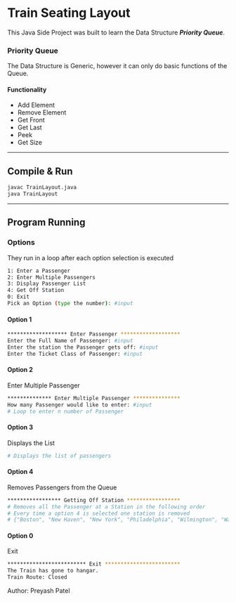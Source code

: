 # Train Seating Layout

This Java Side Project was built to learn the Data Structure **_Priority Queue_**.

### Priority Queue
The Data Structure is Generic, however it can only do basic functions of the Queue.

#### Functionality
* Add Element
* Remove Element
* Get Front
* Get Last
* Peek
* Get Size

---
## Compile & Run
```bash
javac TrainLayout.java
java TrainLayout
```
---
## Program Running
### Options
They run in a loop after each option selection is executed
```bash
1: Enter a Passenger
2: Enter Multiple Passengers
3: Display Passenger List
4: Get Off Station
0: Exit
Pick an Option (type the number): #input
```
#### Option 1
```bash
******************* Enter Passenger *******************
Enter the Full Name of Passenger: #input
Enter the station the Passenger gets off: #input
Enter the Ticket Class of Passenger: #input
```

#### Option 2
Enter Multiple Passenger
```bash
************** Enter Multiple Passenger ***************
How many Passenger would like to enter: #input
# Loop to enter n number of Passenger
```

#### Option 3
Displays the List
```bash
# Displays the list of passengers
```

#### Option 4
Removes Passengers from the Queue
```bash
***************** Getting Off Station *****************
# Removes all the Passenger at a Station in the following order
# Every time a option 4 is selected one station is removed
# {"Boston", "New Haven", "New York", "Philadelphia", "Wilmington", "Washington"}
```

#### Option 0
Exit
```bash
************************* Exit ************************
The Train has gone to hangar.
Train Route: Closed
```

Author: Preyash Patel
